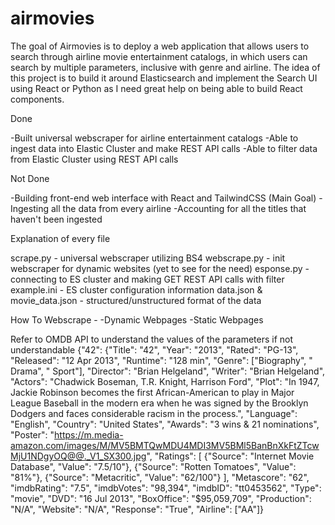 # airmovies
The goal of Airmovies is to deploy a web application that allows users to search through airline movie entertainment catalogs, 
in which users can search by multiple parameters, inclusive with genre and airline. The idea of this project is to build it around
Elasticsearch and implement the Search UI using React or Python as I need great help on being able to build React components.

Done

-Built universal webscraper for airline entertainment catalogs
-Able to ingest data into Elastic Cluster and make REST API calls
-Able to filter data from Elastic Cluster using REST API calls 

Not Done

-Building front-end web interface with React and TailwindCSS (Main Goal)
-Ingesting all the data from every airline
-Accounting for all the titles that haven't been ingested

Explanation of every file

scrape.py - universal webscraper utilizing BS4
webscrape.py - init webscraper for dynamic websites (yet to see for the need)
esponse.py - connecting to ES cluster and making GET REST API calls with filter
example.ini - ES cluster configuration information
data.json & movie_data.json - structured/unstructured format of the data

How To Webscrape -
  -Dynamic Webpages
  -Static Webpages



Refer to OMDB API to understand the values of the parameters if not understandable
{"42": 
  {"Title": "42", 
   "Year": "2013", 
   "Rated": "PG-13", 
   "Released": "12 Apr 2013", 
   "Runtime": "128 min", 
   "Genre": ["Biography", " Drama", " Sport"], 
   "Director": "Brian Helgeland", 
   "Writer": "Brian Helgeland", 
   "Actors": "Chadwick Boseman, T.R. Knight, Harrison Ford", 
   "Plot": "In 1947, Jackie Robinson becomes the first African-American to play in Major League Baseball in the modern era when he was signed by the Brooklyn Dodgers and faces considerable racism in the process.", "Language": "English", "Country": "United States", "Awards": "3 wins & 21 nominations", "Poster": "https://m.media-amazon.com/images/M/MV5BMTQwMDU4MDI3MV5BMl5BanBnXkFtZTcwMjU1NDgyOQ@@._V1_SX300.jpg", 
   "Ratings": [
        {"Source": "Internet Movie Database", "Value": "7.5/10"}, 
        {"Source": "Rotten Tomatoes", "Value": "81%"}, 
        {"Source": "Metacritic", "Value": "62/100"}
        ], 
   "Metascore": "62", 
   "imdbRating": "7.5", 
   "imdbVotes": "98,394", 
   "imdbID": "tt0453562", 
   "Type": "movie", 
   "DVD": "16 Jul 2013", 
   "BoxOffice": "$95,059,709", 
   "Production": "N/A", 
   "Website": "N/A", 
   "Response": "True", 
   "Airline": ["AA"]}

